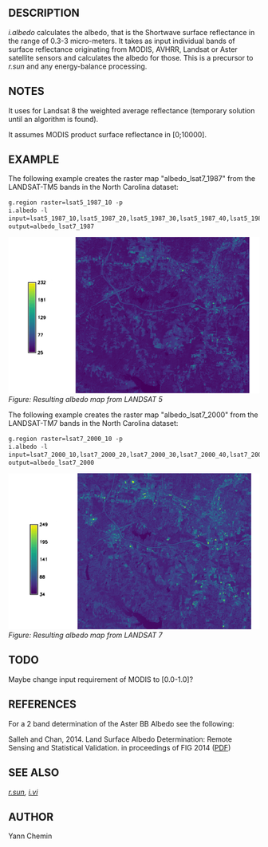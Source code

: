 ## DESCRIPTION

*i.albedo* calculates the albedo, that is the Shortwave surface
reflectance in the range of 0.3-3 micro-meters. It takes as input
individual bands of surface reflectance originating from MODIS, AVHRR,
Landsat or Aster satellite sensors and calculates the albedo for those.
This is a precursor to *r.sun* and any energy-balance processing.

## NOTES

It uses for Landsat 8 the weighted average reflectance (temporary
solution until an algorithm is found).

It assumes MODIS product surface reflectance in \[0;10000\].

## EXAMPLE

The following example creates the raster map "albedo_lsat7_1987" from
the LANDSAT-TM5 bands in the North Carolina dataset:

```shell
g.region raster=lsat5_1987_10 -p
i.albedo -l input=lsat5_1987_10,lsat5_1987_20,lsat5_1987_30,lsat5_1987_40,lsat5_1987_50,lsat5_1987_70 output=albedo_lsat7_1987
```

![i.albedo LANDSAT-TM5 1987 example](i_albedo_landsat5.png)
*Figure: Resulting albedo map from LANDSAT 5*

The following example creates the raster map "albedo_lsat7_2000" from
the LANDSAT-TM7 bands in the North Carolina dataset:

```shell
g.region raster=lsat7_2000_10 -p
i.albedo -l input=lsat7_2000_10,lsat7_2000_20,lsat7_2000_30,lsat7_2000_40,lsat7_2000_50,lsat7_2000_70 output=albedo_lsat7_2000
```

![i.albedo LANDSAT-TM7 2000 example](i_albedo_landsat7.png)
*Figure: Resulting albedo map from LANDSAT 7*

## TODO

Maybe change input requirement of MODIS to \[0.0-1.0\]?

## REFERENCES

For a 2 band determination of the Aster BB Albedo see the following:

Salleh and Chan, 2014. Land Surface Albedo Determination: Remote Sensing
and Statistical Validation. in proceedings of FIG 2014
([PDF](https://www.fig.net/resources/proceedings/fig_proceedings/fig2014/papers/ts05g/TS05G_salleh_chan_6910.pdf))

## SEE ALSO

*[r.sun](r.sun.md), [i.vi](i.vi.md)*

## AUTHOR

Yann Chemin
